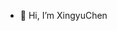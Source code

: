 - 👋 Hi, I’m XingyuChen


<!---
XingyuChenCXY/XingyuChenCXY is a ✨ special ✨ repository because its `README.md` (this file) appears on your GitHub profile.
You can click the Preview link to take a look at your changes.
--->
